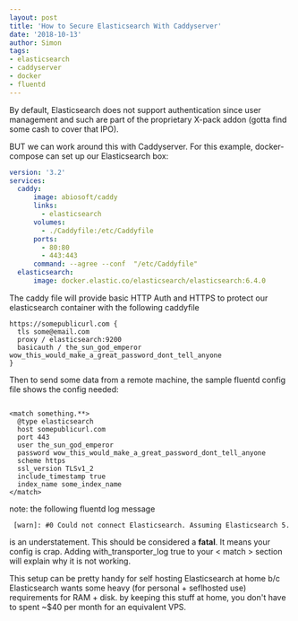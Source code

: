 ```yaml
---
layout: post
title: 'How to Secure Elasticsearch With Caddyserver'
date: '2018-10-13'
author: Simon
tags:
- elasticsearch
- caddyserver
- docker
- fluentd
---
```


By default, Elasticsearch does not support authentication since user management and such are part of the proprietary X-pack addon (gotta find some cash to cover that IPO).

BUT we can work around this with Caddyserver. For this example, docker-compose can set up our Elasticsearch box:

```yml
version: '3.2'
services:  
  caddy:
      image: abiosoft/caddy
      links:
        - elasticsearch
      volumes:
        - ./Caddyfile:/etc/Caddyfile
      ports:
        - 80:80
        - 443:443
      command: --agree --conf  "/etc/Caddyfile"
  elasticsearch:
      image: docker.elastic.co/elasticsearch/elasticsearch:6.4.0
```


The caddy file will provide basic HTTP Auth and HTTPS to protect our elasticsearch container with the following caddyfile

```
https://somepublicurl.com {
  tls some@email.com
  proxy / elasticsearch:9200
  basicauth / the_sun_god_emperor wow_this_would_make_a_great_password_dont_tell_anyone
}
```

Then to send some data from a remote machine, the sample fluentd config file shows the config needed:
```

<match something.**>
  @type elasticsearch
  host somepublicurl.com
  port 443
  user the_sun_god_emperor
  password wow_this_would_make_a_great_password_dont_tell_anyone
  scheme https
  ssl_version TLSv1_2
  include_timestamp true
  index_name some_index_name
</match>
```

note: the following fluentd log message
```
 [warn]: #0 Could not connect Elasticsearch. Assuming Elasticsearch 5.
```

is an understatement. This should be considered a **fatal**. It means your config is crap.
Adding with_transporter_log true to your < match > section will explain why it is not working.


This setup can be pretty handy for self hosting Elasticsearch at home b/c Elasticsearch wants some heavy (for personal + seflhosted use) requirements for RAM + disk. by keeping this stuff at home, you don't have to spent ~$40 per month for an equivalent VPS.
